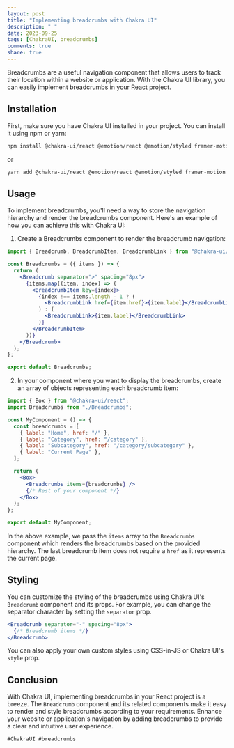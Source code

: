 ```yaml
---
layout: post
title: "Implementing breadcrumbs with Chakra UI"
description: " "
date: 2023-09-25
tags: [ChakraUI, breadcrumbs]
comments: true
share: true
---
```


Breadcrumbs are a useful navigation component that allows users to track their location within a website or application. With the Chakra UI library, you can easily implement breadcrumbs in your React project.

## Installation

First, make sure you have Chakra UI installed in your project. You can install it using npm or yarn:

```bash
npm install @chakra-ui/react @emotion/react @emotion/styled framer-motion
```

or

```bash
yarn add @chakra-ui/react @emotion/react @emotion/styled framer-motion
```

## Usage

To implement breadcrumbs, you'll need a way to store the navigation hierarchy and render the breadcrumbs component. Here's an example of how you can achieve this with Chakra UI:

1. Create a Breadcrumbs component to render the breadcrumb navigation:

```jsx
import { Breadcrumb, BreadcrumbItem, BreadcrumbLink } from "@chakra-ui/react";

const Breadcrumbs = ({ items }) => {
  return (
    <Breadcrumb separator=">" spacing="8px">
      {items.map((item, index) => (
        <BreadcrumbItem key={index}>
          {index !== items.length - 1 ? (
            <BreadcrumbLink href={item.href}>{item.label}</BreadcrumbLink>
          ) : (
            <BreadcrumbLink>{item.label}</BreadcrumbLink>
          )}
        </BreadcrumbItem>
      ))}
    </Breadcrumb>
  );
};

export default Breadcrumbs;
```

2. In your component where you want to display the breadcrumbs, create an array of objects representing each breadcrumb item:

```jsx
import { Box } from "@chakra-ui/react";
import Breadcrumbs from "./Breadcrumbs";

const MyComponent = () => {
  const breadcrumbs = [
    { label: "Home", href: "/" },
    { label: "Category", href: "/category" },
    { label: "Subcategory", href: "/category/subcategory" },
    { label: "Current Page" },
  ];

  return (
    <Box>
      <Breadcrumbs items={breadcrumbs} />
      {/* Rest of your component */}
    </Box>
  );
};

export default MyComponent;
```

In the above example, we pass the `items` array to the `Breadcrumbs` component which renders the breadcrumbs based on the provided hierarchy. The last breadcrumb item does not require a `href` as it represents the current page.

## Styling

You can customize the styling of the breadcrumbs using Chakra UI's `Breadcrumb` component and its props. For example, you can change the separator character by setting the `separator` prop.

```jsx
<Breadcrumb separator="-" spacing="8px">
  {/* Breadcrumb items */}
</Breadcrumb>
```

You can also apply your own custom styles using CSS-in-JS or Chakra UI's `style` prop.

## Conclusion

With Chakra UI, implementing breadcrumbs in your React project is a breeze. The `Breadcrumb` component and its related components make it easy to render and style breadcrumbs according to your requirements. Enhance your website or application's navigation by adding breadcrumbs to provide a clear and intuitive user experience.

```hashtags
#ChakraUI #breadcrumbs
```